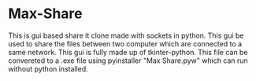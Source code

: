 # Max-Share
This is gui based share it clone made with sockets in python.
This gui be used to share the files between two computer which are connected to a same network.
This gui is fully made up of tkinter-python.
This file can be convereted to a .exe file using pyinstaller "Max Share.pyw" which can run without python installed.
